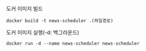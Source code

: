 도커 이미지 빌드
```
docker build -t news-scheduler .(파일경로)
```

도커 이미지 실행(-d: 백그라운드)
```
docker run -d --name news-scheduler news-scheduler
```